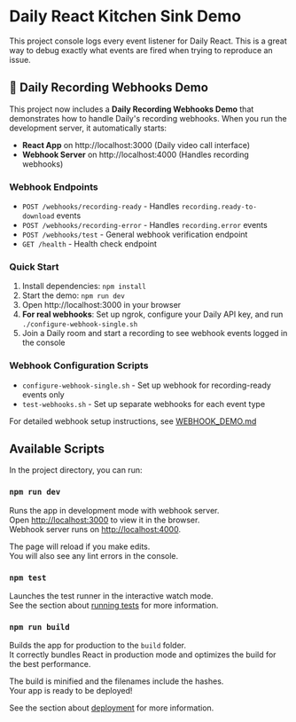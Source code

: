 # Daily React Kitchen Sink Demo

This project console logs every event listener for Daily React. This is a great
way to debug exactly what events are fired when trying to reproduce an issue.

## 🎣 Daily Recording Webhooks Demo

This project now includes a **Daily Recording Webhooks Demo** that demonstrates how to handle Daily's recording webhooks. When you run the development server, it automatically starts:

- **React App** on http://localhost:3000 (Daily video call interface)
- **Webhook Server** on http://localhost:4000 (Handles recording webhooks)

### Webhook Endpoints

- `POST /webhooks/recording-ready` - Handles `recording.ready-to-download` events
- `POST /webhooks/recording-error` - Handles `recording.error` events  
- `POST /webhooks/test` - General webhook verification endpoint
- `GET /health` - Health check endpoint

### Quick Start

1. Install dependencies: `npm install`
2. Start the demo: `npm run dev` 
3. Open http://localhost:3000 in your browser
4. **For real webhooks**: Set up ngrok, configure your Daily API key, and run `./configure-webhook-single.sh`
5. Join a Daily room and start a recording to see webhook events logged in the console

### Webhook Configuration Scripts

- `configure-webhook-single.sh` - Set up webhook for recording-ready events only
- `test-webhooks.sh` - Set up separate webhooks for each event type

For detailed webhook setup instructions, see [WEBHOOK_DEMO.md](./WEBHOOK_DEMO.md)

## Available Scripts

In the project directory, you can run:

### `npm run dev`

Runs the app in development mode with webhook server.\
Open [http://localhost:3000](http://localhost:3000) to view it in the browser.\
Webhook server runs on [http://localhost:4000](http://localhost:4000).

The page will reload if you make edits.\
You will also see any lint errors in the console.

### `npm test`

Launches the test runner in the interactive watch mode.\
See the section about [running tests](https://facebook.github.io/create-react-app/docs/running-tests) for more information.

### `npm run build`

Builds the app for production to the `build` folder.\
It correctly bundles React in production mode and optimizes the build for the best performance.

The build is minified and the filenames include the hashes.\
Your app is ready to be deployed!

See the section about [deployment](https://facebook.github.io/create-react-app/docs/deployment) for more information.
